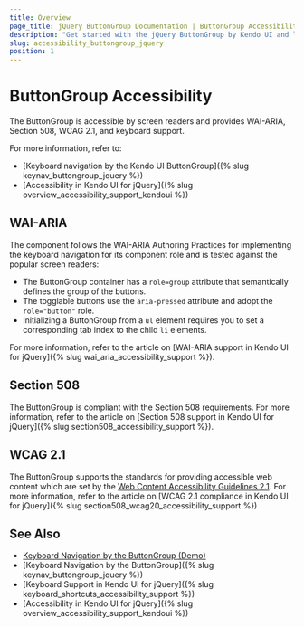 ```yaml
---
title: Overview
page_title: jQuery ButtonGroup Documentation | ButtonGroup Accessibility | Kendo UI
description: "Get started with the jQuery ButtonGroup by Kendo UI and learn about its accessibility support for WAI-ARIA, Section 508, and WCAG 2.1."
slug: accessibility_buttongroup_jquery
position: 1
---
```


# ButtonGroup Accessibility

The ButtonGroup is accessible by screen readers and provides WAI-ARIA, Section 508, WCAG 2.1, and keyboard support.

For more information, refer to:
* [Keyboard navigation by the Kendo UI ButtonGroup]({% slug keynav_buttongroup_jquery %})
* [Accessibility in Kendo UI for jQuery]({% slug overview_accessibility_support_kendoui %})

## WAI-ARIA

The component follows the WAI-ARIA Authoring Practices for implementing the keyboard navigation for its component role and is tested against the popular screen readers:

* The ButtonGroup container has a `role=group` attribute that semantically defines the group of the buttons.
* The togglable buttons use the `aria-pressed` attribute and adopt the `role="button"` role.
* Initializing a ButtonGroup from a `ul` element requires you to set a corresponding tab index to the child `li` elements.

For more information, refer to the article on [WAI-ARIA support in Kendo UI for jQuery]({% slug wai_aria_accessibility_support %}).

## Section 508

The ButtonGroup is compliant with the Section 508 requirements. For more information, refer to the article on [Section 508 support in Kendo UI for jQuery]({% slug section508_accessibility_support %}).

## WCAG 2.1

The ButtonGroup supports the standards for providing accessible web content which are set by the [Web Content Accessibility Guidelines 2.1](https://www.w3.org/TR/WCAG/). For more information, refer to the article on [WCAG 2.1 compliance in Kendo UI for jQuery]({% slug section508_wcag20_accessibility_support %})

## See Also

* [Keyboard Navigation by the ButtonGroup (Demo)](https://demos.telerik.com/kendo-ui/buttongroup/keyboard-navigation)
* [Keyboard Navigation by the ButtonGroup]({% slug keynav_buttongroup_jquery %})
* [Keyboard Support in Kendo UI for jQuery]({% slug keyboard_shortcuts_accessibility_support %})
* [Accessibility in Kendo UI for jQuery]({% slug overview_accessibility_support_kendoui %})

